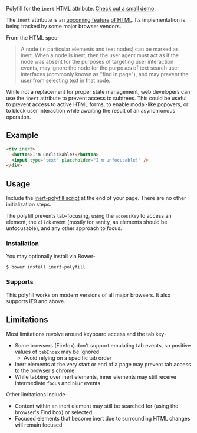 Polyfill for the `inert` HTML attribute. [Check out a small demo](https://rawgit.com/GoogleChrome/inert-polyfill/master/demo.html).

The `inert` attribute is an [upcoming feature](https://html.spec.whatwg.org/multipage/interaction.html#inert-subtrees) [of HTML](http://drafts.htmlwg.org/html/master/editing.html#inert-subtrees).
Its implementation is being tracked by some major browser vendors.

From the HTML spec-

> A node (in particular elements and text nodes) can be marked as inert.
> When a node is inert, then the user agent must act as if the node was absent for the purposes of targeting user interaction events, may ignore the node for the purposes of text search user interfaces (commonly known as "find in page"), and may prevent the user from selecting text in that node.

While not a replacement for proper state management, web developers can use the `inert` attribute to prevent access to subtrees.
This could be useful to prevent access to active HTML forms, to enable modal-like popovers, or to block user interaction while awaiting the result of an asynchronous operation.

## Example

```html
<div inert>
  <button>I'm unclickable!</button>
  <input type="text" placeholder="I'm unfocusable!" />
</div>
```

## Usage

Include the [inert-polyfill script](https://cdn.rawgit.com/GoogleChrome/inert-polyfill/v0.1.0/inert-polyfill.min.js) at the end of your page.
There are no other initialization steps.

The polyfill prevents tab-focusing, using the `accessKey` to access an element, the `click` event (mostly for sanity, as elements should be unfocusable), and any other approach to focus.

### Installation

You may optionally install via Bower-

    $ bower install inert-polyfill

### Supports

This polyfill works on modern versions of all major browsers. It also supports IE9 and above.

## Limitations

Most limitations revolve around keyboard access and the tab key-

- Some browsers (Firefox) don't support emulating tab events, so positive values of `tabIndex` may be ignored
  - Avoid relying on a specific tab order
- Inert elements at the very start or end of a page may prevent tab access to the browser's chrome
- While tabbing over inert elements, inner elements may still receive intermediate `focus` and `blur` events

Other limitations include-

- Content within an inert element may still be searched for (using the browser's Find box) or selected
- Focused elements that become inert due to surrounding HTML changes will remain focused


